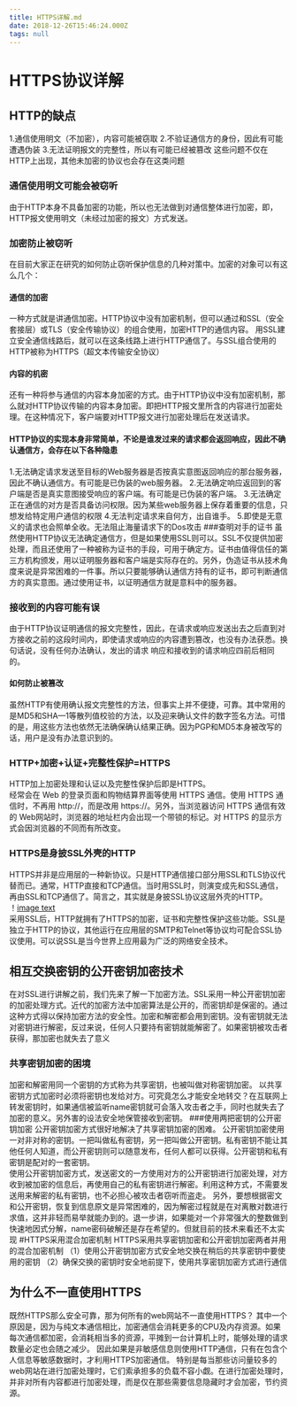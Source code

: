 ```yaml
---
title: HTTPS详解.md
date: 2018-12-26T15:46:24.000Z
tags: null
---
```


# HTTPS协议详解

## HTTP的缺点

1.通信使用明文（不加密），内容可能被窃取 2.不验证通信方的身份，因此有可能遭遇伪装 3.无法证明报文的完整性，所以有可能已经被篡改 这些问题不仅在HTTP上出现，其他未加密的协议也会存在这类问题

### 通信使用明文可能会被窃听

由于HTTP本身不具备加密的功能，所以也无法做到对通信整体进行加密，即，HTTP报文使用明文（未经过加密的报文）方式发送。

### 加密防止被窃听

在目前大家正在研究的如何防止窃听保护信息的几种对策中。加密的对象可以有这么几个：

#### 通信的加密

一种方式就是讲通信加密。HTTP协议中没有加密机制，但可以通过和SSL（安全套接层）或TLS（安全传输协议）的组合使用，加密HTTP的通信内容。 用SSL建立安全通信线路后，就可以在这条线路上进行HTTP通信了。与SSL组合使用的HTTP被称为HTTPS（超文本传输安全协议）

#### 内容的机密
还有一种将参与通信的内容本身加密的方式。由于HTTP协议中没有加密机制，那么就对HTTP协议传输的内容本身加密。即把HTTP报文里所含的内容进行加密处理。在这种情况下，客户端要对HTTP报文进行加密处理后在发送请求。
#### HTTP协议的实现本身非常简单，不论是谁发过来的请求都会返回响应，因此不确认通信方，会存在以下各种隐患
1.无法确定请求发送至目标的Web服务器是否按真实意图返回响应的那台服务器，因此不确认通信方。有可能是已伪装的web服务器。
2.无法确定响应返回到的客户端是否是真实意图接受响应的客户端。有可能是已伪装的客户端。
3.无法确定正在通信的对方是否具备访问权限。因为某些web服务器上保存着重要的信息，只想发给特定用户通信的权限
4.无法判定请求来自何方，出自谁手。
5.即使是无意义的请求也会照单全收。无法阻止海量请求下的Dos攻击
###查明对手的证书
虽然使用HTTP协议无法确定通信方，但是如果使用SSL则可以。SSL不仅提供加密处理，而且还使用了一种被称为证书的手段，可用于确定方。证书由值得信任的第三方机构颁发，用以证明服务器和客户端是实际存在的。另外，伪造证书从技术角度来说是异常困难的一件事。所以只要能够确认通信方持有的证书，即可判断通信方的真实意图。通过使用证书，以证明通信方就是意料中的服务器。
### 接收到的内容可能有误
由于HTTP协议证明通信的报文完整性，因此，在请求或响应发送出去之后直到对方接收之前的这段时间内，即使请求或响应的内容遭到篡改，也没有办法获悉。换句话说，没有任何办法确认，发出的请求 响应和接收到的请求响应四前后相同的。
#### 如何防止被篡改
虽然HTTP有使用确认报文完整性的方法，但事实上并不便捷，可靠。其中常用的是MD5和SHA—1等散列值校验的方法，以及迎来确认文件的数字签名方法。可惜的是，用这些方法也依然无法确保确认结果正确。因为PGP和MD5本身被改写的话，用户是没有办法意识到的。
### HTTP+加密+认证+完整性保护=HTTPS
HTTP加上加密处理和认证以及完整性保护后即是HTTPS。            
经常会在 Web 的登录页面和购物结算界面等使用 HTTPS 通信。使用 HTTPS 通信时，不再用 http://，而是改用 https://。另外，当浏览器访问 HTTPS 通信有效的 Web网站时，浏览器的地址栏内会出现一个带锁的标记。对 HTTPS 的显示方式会因浏览器的不同而有所改变。
### HTTPS是身披SSL外壳的HTTP
HTTPS并非是应用层的一种新协议。只是HTTP通信接口部分用SSL和TLS协议代替而已。通常，HTTP直接和TCP通信。当时用SSL时，则演变成先和SSL通信，再由SSL和TCP通信了。简言之，其实就是身披SSL协议这层外壳的HTTP。           
！[image text](https://github.com/jiashukai/jiakai/blob/master/source/_posts/pictures/HTTPS1.png)          
采用SSL后，HTTP就拥有了HTTPS的加密，证书和完整性保护这些功能。SSL是独立于HTTP的协议，其他运行在应用层的SMTP和Telnet等协议均可配合SSL协议使用。可以说SSL是当今世界上应用最为广泛的网络安全技术。
## 相互交换密钥的公开密钥加密技术
在对SSL进行讲解之前，我们先来了解一下加密方法。SSL采用一种公开密钥加密的加密处理方式。近代的加密方法中加密算法是公开的，而密钥却是保密的。通过这种方式得以保持加密方法的安全性。加密和解密都会用到密钥。没有密钥就无法对密钥进行解密，反过来说，任何人只要持有密钥就能解密了。如果密钥被攻击者获得，那加密也就失去了意义
### 共享密钥加密的困境
加密和解密用同一个密钥的方式称为共享密钥，也被叫做对称密钥加密。
以共享密钥方式加密时必须将密钥也发给对方。可究竟怎么才能安全地转交？在互联网上转发密钥时，如果通信被监听name密钥就可会落入攻击者之手，同时也就失去了加密的意义。另外害的设法安全地保管接收到密钥。
###使用两把密钥的公开密钥加密
公开密钥加密方式很好地解决了共享密钥加密的困难。
公开密钥加密使用一对非对称的密钥。一把叫做私有密钥，另一把叫做公开密钥。私有密钥不能让其他任何人知道，而公开密钥则可以随意发布，任何人都可以获得。公开密钥和私有密钥是配对的一套密钥。        
使用公开密钥加密方式，发送密文的一方使用对方的公开密钥进行加密处理，对方收到被加密的信息后，再使用自己的私有密钥进行解密。利用这种方式，不需要发送用来解密的私有密钥，也不必担心被攻击者窃听而盗走。
另外，要想根据密文和公开密钥，恢复到信息原文是异常困难的，因为解密过程就是在对离散对数进行求值，这并非轻而易举就能办到的。退一步讲，如果能对一个非常强大的整数做到快速地因式分解，name密码破解还是存在希望的。但就目前的技术来看还不太实现
#HTTPS采用混合加密机制
HTTPS采用共享密钥加密和公开密钥加密两者并用的混合加密机制
（1）使用公开密钥加密方式安全地交换在稍后的共享密钥中要使用的密钥
（2）确保交换的密钥时安全地前提下，使用共享密钥加密方式进行通信
## 为什么不一直使用HTTPS
既然HTTPS那么安全可靠，那为何所有的web网站不一直使用HTTPS？
其中一个原因是，因为与纯文本通信相比，加密通信会消耗更多的CPU及内存资源。如果每次通信都加密，会消耗相当多的资源，平摊到一台计算机上时，能够处理的请求数量必定也会随之减少。
因此如果是非敏感信息则使用HTTP通信，只有在包含个人信息等敏感数据时，才利用HTTPS加密通信。
特别是每当那些访问量较多的web网站在进行加密处理时，它们索承担多的负载不容小觑。在进行加密处理时，并非对所有内容都进行加密处理，而是仅在那些需要信息隐藏时才会加密，节约资源。
